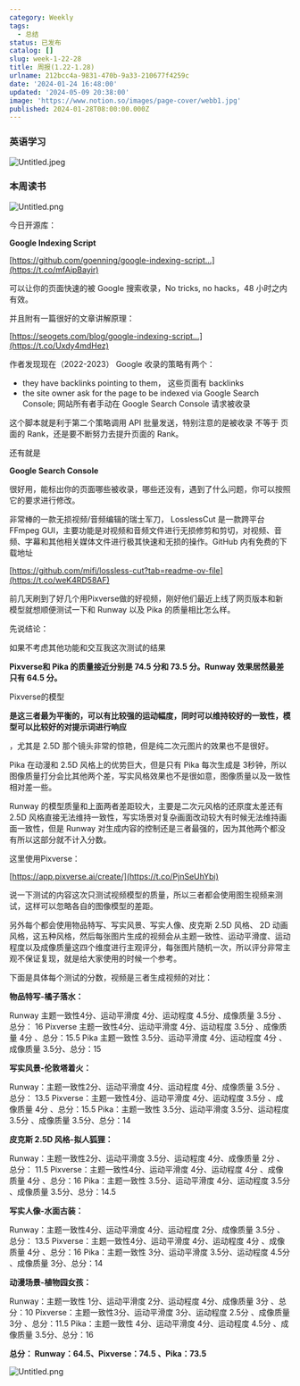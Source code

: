 ```yaml
---
category: Weekly
tags:
  - 总结
status: 已发布
catalog: []
slug: week-1-22-28
title: 周报(1.22-1.28)
urlname: 212bcc4a-9831-470b-9a33-210677f4259c
date: '2024-01-24 16:48:00'
updated: '2024-05-09 20:38:00'
image: 'https://www.notion.so/images/page-cover/webb1.jpg'
published: 2024-01-28T08:00:00.000Z
---
```


### 英语学习


![Untitled.jpeg](https://prod-files-secure.s3.us-west-2.amazonaws.com/5d24fe63-e567-4804-86f9-9fdc62e13082/13f89310-e18e-4344-b5f8-95c58ff07f1e/Untitled.jpeg?X-Amz-Algorithm=AWS4-HMAC-SHA256&X-Amz-Content-Sha256=UNSIGNED-PAYLOAD&X-Amz-Credential=ASIAZI2LB466WSARPXAV%2F20250331%2Fus-west-2%2Fs3%2Faws4_request&X-Amz-Date=20250331T053930Z&X-Amz-Expires=3600&X-Amz-Security-Token=IQoJb3JpZ2luX2VjEDUaCXVzLXdlc3QtMiJGMEQCIGPpBMYT3tj%2FYvB12z9M8xkFcruXC7l9JAXjMn3Ukka1AiBi%2BLqejUeSMcqkVPw2m39XErxF8pPGV8jK31bWfYNspyqIBAie%2F%2F%2F%2F%2F%2F%2F%2F%2F%2F8BEAAaDDYzNzQyMzE4MzgwNSIMzoV46wd3kOxz9VpUKtwDCSVI9WbnSzzihBWFm2JW1%2FjJgLDUvG5b%2BCqp5d8amiMZyLWuWMPXYD1%2Bk8FdeuUmIYvfvqjnnXZMjp5Q2kCFgTnAYRywaAA2%2BVsvOEUMj9ToZomvgcl5anMdi2VP1zMpxUBbhWoQ3%2FVKO4%2FCdhRPRq51fmvk%2FazDKahlYYVelYvKp6wOjSiErv1nmOtiNZlP2JFdC%2Fyrt%2B5wJTQ3E%2Fz0lG9vgvCyIMwb5S7r5yEoMP%2F2AQRW066au26NIff6qB6pVU10bvY1lroXlMT0E76TaD2Vj1GrjaXKbnxMik3b4PmyiRukYj84B7Ihu3JMP%2F4blFkzYQO0CIAyjxPur6Y7CZ5eL3VSVnxXV4l3nQ0jiUMUm%2FqUizkyDIf%2FFzrxoFYTU5ykBvKuznraMP3NJwKC9ndK1Ysasgr5sti69JHCv82UGfgQoz%2FhqcyurjSJDxPVGu8S%2F1qPFrOpo1dJb2aFXVJwwVCyuOKiezH80tGBtHmK3HrcO2WrtCZj6caN7J3I0FetN5wdOFg2rn1pExaBnlV3TWYndNUstDmTFm1bUWFoeNyVyI0URdr0G9%2BJ0yzuaHaOKjmdFdIJFMquTqMNQN3yPYHe3BQaeTtP8z9vXNDx4WDzxGUNPjrJfDUwl8movwY6pgHvwurrhE2yyZ9FGitKDjYCsTljLsIaD3s%2BI10N7EEMNnh3VGh5bByKAZyT3vxaK%2BET%2FkYcV0t4pLOIWMlLeUg%2FzMGdoV1M0y2PfZ37WzW%2Bqf1mDQuhB7a%2F4za%2B5dJk9MTft5SMiQgnrjQUVE1R3ZXtr6EXXobPctAcfmIQT3Po1lLx7Jm299s5l7ycS0n5xyDn9ui49NA4s9Fb7CoAhkXTp6rFX2sD&X-Amz-Signature=e86cf2f78f8d22a0165a9e4a5d05bb3ae33633a0076a4c9612b71d03d05fe149&X-Amz-SignedHeaders=host&x-id=GetObject)


### 本周读书


![Untitled.png](https://prod-files-secure.s3.us-west-2.amazonaws.com/5d24fe63-e567-4804-86f9-9fdc62e13082/4230a01f-03e6-45a7-9f78-5892b7e77e85/Untitled.png?X-Amz-Algorithm=AWS4-HMAC-SHA256&X-Amz-Content-Sha256=UNSIGNED-PAYLOAD&X-Amz-Credential=ASIAZI2LB466WSARPXAV%2F20250331%2Fus-west-2%2Fs3%2Faws4_request&X-Amz-Date=20250331T053930Z&X-Amz-Expires=3600&X-Amz-Security-Token=IQoJb3JpZ2luX2VjEDUaCXVzLXdlc3QtMiJGMEQCIGPpBMYT3tj%2FYvB12z9M8xkFcruXC7l9JAXjMn3Ukka1AiBi%2BLqejUeSMcqkVPw2m39XErxF8pPGV8jK31bWfYNspyqIBAie%2F%2F%2F%2F%2F%2F%2F%2F%2F%2F8BEAAaDDYzNzQyMzE4MzgwNSIMzoV46wd3kOxz9VpUKtwDCSVI9WbnSzzihBWFm2JW1%2FjJgLDUvG5b%2BCqp5d8amiMZyLWuWMPXYD1%2Bk8FdeuUmIYvfvqjnnXZMjp5Q2kCFgTnAYRywaAA2%2BVsvOEUMj9ToZomvgcl5anMdi2VP1zMpxUBbhWoQ3%2FVKO4%2FCdhRPRq51fmvk%2FazDKahlYYVelYvKp6wOjSiErv1nmOtiNZlP2JFdC%2Fyrt%2B5wJTQ3E%2Fz0lG9vgvCyIMwb5S7r5yEoMP%2F2AQRW066au26NIff6qB6pVU10bvY1lroXlMT0E76TaD2Vj1GrjaXKbnxMik3b4PmyiRukYj84B7Ihu3JMP%2F4blFkzYQO0CIAyjxPur6Y7CZ5eL3VSVnxXV4l3nQ0jiUMUm%2FqUizkyDIf%2FFzrxoFYTU5ykBvKuznraMP3NJwKC9ndK1Ysasgr5sti69JHCv82UGfgQoz%2FhqcyurjSJDxPVGu8S%2F1qPFrOpo1dJb2aFXVJwwVCyuOKiezH80tGBtHmK3HrcO2WrtCZj6caN7J3I0FetN5wdOFg2rn1pExaBnlV3TWYndNUstDmTFm1bUWFoeNyVyI0URdr0G9%2BJ0yzuaHaOKjmdFdIJFMquTqMNQN3yPYHe3BQaeTtP8z9vXNDx4WDzxGUNPjrJfDUwl8movwY6pgHvwurrhE2yyZ9FGitKDjYCsTljLsIaD3s%2BI10N7EEMNnh3VGh5bByKAZyT3vxaK%2BET%2FkYcV0t4pLOIWMlLeUg%2FzMGdoV1M0y2PfZ37WzW%2Bqf1mDQuhB7a%2F4za%2B5dJk9MTft5SMiQgnrjQUVE1R3ZXtr6EXXobPctAcfmIQT3Po1lLx7Jm299s5l7ycS0n5xyDn9ui49NA4s9Fb7CoAhkXTp6rFX2sD&X-Amz-Signature=d623bd23a2e99f7f221b3131c9a68aeaed63777587fbf63b406df79aa52ffe59&X-Amz-SignedHeaders=host&x-id=GetObject)


今日开源库：


**Google Indexing Script**


[https://github.com/goenning/google-indexing-script…](https://t.co/mfAipBayir)


可以让你的页面快速的被 Google 搜索收录，No tricks, no hacks，48 小时之内有效。

并且附有一篇很好的文章讲解原理：


[https://seogets.com/blog/google-indexing-script…](https://t.co/Uxdy4mdHez)


作者发现现在（2022-2023） Google 收录的策略有两个：

- they have backlinks pointing to them， 这些页面有 backlinks
- the site owner ask for the page to be indexed via Google Search Console; 网站所有者手动在 Google Search Console 请求被收录

这个脚本就是利于第二个策略调用 API 批量发送，特别注意的是被收录 不等于 页面的 Rank，还是要不断努力去提升页面的 Rank。

还有就是


**Google Search Console**


很好用，能标出你的页面哪些被收录，哪些还没有，遇到了什么问题，你可以按照它的要求进行修改。


非常棒的一款无损视频/音频编辑的瑞士军刀， LosslessCut 是一款跨平台 FFmpeg GUI，主要功能是对视频和音频文件进行无损修剪和剪切，对视频、音频、字幕和其他相关媒体文件进行极其快速和无损的操作。GitHub 内有免费的下载地址


[https://github.com/mifi/lossless-cut?tab=readme-ov-file](https://t.co/weK4RD58AF)


前几天刷到了好几个用Pixverse做的好视频，刚好他们最近上线了网页版本和新模型就想顺便测试一下和 Runway 以及 Pika 的质量相比怎么样。

先说结论：

如果不考虑其他功能和交互我这次测试的结果


**Pixverse和 Pika 的质量接近分别是 74.5 分和 73.5 分。Runway 效果居然最差只有 64.5 分。**


Pixverse的模型


**是这三者最为平衡的，可以有比较强的运动幅度，同时可以维持较好的一致性，模型可以比较好的对提示词进行响应**


，尤其是 2.5D 那个镜头非常的惊艳，但是纯二次元图片的效果也不是很好。

Pika 在动漫和 2.5D 风格上的优势巨大，但是只有 Pika 每次生成是 3秒钟，所以图像质量打分会比其他两个差，写实风格效果也不是很如意，图像质量以及一致性相对差一些。

Runway 的模型质量和上面两者差距较大，主要是二次元风格的还原度太差还有 2.5D 风格直接无法维持一致性，写实场景对复杂画面改动较大有时候无法维持画面一致性，但是 Runway 对生成内容的控制还是三者最强的，因为其他两个都没有所以这部分就不计入分数。

这里使用Pixverse：


[https://app.pixverse.ai/create/](https://t.co/PjnSeUhYbi)


说一下测试的内容这次只测试视频模型的质量，所以三者都会使用图生视频来测试，这样可以忽略各自的图像模型的差距。

另外每个都会使用物品特写、写实风景、写实人像、皮克斯 2.5D 风格、 2D 动画风格，这五种风格，然后每张图片生成的视频会从主题一致性、运动平滑度、运动程度以及成像质量这四个维度进行主观评分，每张图片随机一次，所以评分非常主观不保证复现，就是给大家使用的时候一个参考。

下面是具体每个测试的分数，视频是三者生成视频的对比：


**物品特写-橘子落水：**


Runway   主题一致性4分、运动平滑度 4分、运动程度 4.5分、成像质量 3.5分 、总分： 16
Pixverse 主题一致性4分、运动平滑度 4分、运动程度 3.5分 、成像质量 4分 、总分：15.5
Pika 主题一致性 3.5分、运动平滑度 4分、运动程度 4分 、成像质量 3.5分、总分：15


**写实风景-伦敦塔着火：**


Runway：主题一致性2分、运动平滑度 4分、运动程度 4分、成像质量 3.5分 、总分： 13.5
Pixverse：主题一致性4分、运动平滑度 4分、运动程度 3.5分 、成像质量 4分 、总分：15.5
Pika：主题一致性 3.5分、运动平滑度 3.5分、运动程度 3.5分 、成像质量 3.5分、总分：14


**皮克斯 2.5D 风格-拟人狐狸：**


Runway：主题一致性2分、运动平滑度 3.5分、运动程度 4分、成像质量 2分 、总分： 11.5
Pixverse：主题一致性4分、运动平滑度 4分、运动程度 4分 、成像质量 4分 、总分：16
Pika：主题一致性 3.5分、运动平滑度 4分、运动程度 3.5分 、成像质量 3.5分、总分：14.5


**写实人像-水面古装：**


Runway：主题一致性4分、运动平滑度 4分、运动程度 2分、成像质量 3.5分 、总分： 13.5
Pixverse：主题一致性4分、运动平滑度 4分、运动程度 4分 、成像质量 4分 、总分：16
Pika：主题一致性 3分、运动平滑度 3.5分、运动程度 4.5分 、成像质量 3分、总分：14


**动漫场景-植物园女孩：**


Runway：主题一致性 1分、运动平滑度 2分、运动程度 4分、成像质量 3分 、总分：10
Pixverse：主题一致性3分、运动平滑度 3分、运动程度 2.5分 、成像质量 3分 、总分：11.5
Pika：主题一致性 4分、运动平滑度 4分、运动程度 4.5分 、成像质量 3.5分、总分：16


**总分： Runway：64.5、Pixverse：74.5 、Pika：73.5**


![Untitled.png](https://prod-files-secure.s3.us-west-2.amazonaws.com/5d24fe63-e567-4804-86f9-9fdc62e13082/8e04e5ad-2b05-4144-8058-53bf010acfd3/Untitled.png?X-Amz-Algorithm=AWS4-HMAC-SHA256&X-Amz-Content-Sha256=UNSIGNED-PAYLOAD&X-Amz-Credential=ASIAZI2LB466WSARPXAV%2F20250331%2Fus-west-2%2Fs3%2Faws4_request&X-Amz-Date=20250331T053930Z&X-Amz-Expires=3600&X-Amz-Security-Token=IQoJb3JpZ2luX2VjEDUaCXVzLXdlc3QtMiJGMEQCIGPpBMYT3tj%2FYvB12z9M8xkFcruXC7l9JAXjMn3Ukka1AiBi%2BLqejUeSMcqkVPw2m39XErxF8pPGV8jK31bWfYNspyqIBAie%2F%2F%2F%2F%2F%2F%2F%2F%2F%2F8BEAAaDDYzNzQyMzE4MzgwNSIMzoV46wd3kOxz9VpUKtwDCSVI9WbnSzzihBWFm2JW1%2FjJgLDUvG5b%2BCqp5d8amiMZyLWuWMPXYD1%2Bk8FdeuUmIYvfvqjnnXZMjp5Q2kCFgTnAYRywaAA2%2BVsvOEUMj9ToZomvgcl5anMdi2VP1zMpxUBbhWoQ3%2FVKO4%2FCdhRPRq51fmvk%2FazDKahlYYVelYvKp6wOjSiErv1nmOtiNZlP2JFdC%2Fyrt%2B5wJTQ3E%2Fz0lG9vgvCyIMwb5S7r5yEoMP%2F2AQRW066au26NIff6qB6pVU10bvY1lroXlMT0E76TaD2Vj1GrjaXKbnxMik3b4PmyiRukYj84B7Ihu3JMP%2F4blFkzYQO0CIAyjxPur6Y7CZ5eL3VSVnxXV4l3nQ0jiUMUm%2FqUizkyDIf%2FFzrxoFYTU5ykBvKuznraMP3NJwKC9ndK1Ysasgr5sti69JHCv82UGfgQoz%2FhqcyurjSJDxPVGu8S%2F1qPFrOpo1dJb2aFXVJwwVCyuOKiezH80tGBtHmK3HrcO2WrtCZj6caN7J3I0FetN5wdOFg2rn1pExaBnlV3TWYndNUstDmTFm1bUWFoeNyVyI0URdr0G9%2BJ0yzuaHaOKjmdFdIJFMquTqMNQN3yPYHe3BQaeTtP8z9vXNDx4WDzxGUNPjrJfDUwl8movwY6pgHvwurrhE2yyZ9FGitKDjYCsTljLsIaD3s%2BI10N7EEMNnh3VGh5bByKAZyT3vxaK%2BET%2FkYcV0t4pLOIWMlLeUg%2FzMGdoV1M0y2PfZ37WzW%2Bqf1mDQuhB7a%2F4za%2B5dJk9MTft5SMiQgnrjQUVE1R3ZXtr6EXXobPctAcfmIQT3Po1lLx7Jm299s5l7ycS0n5xyDn9ui49NA4s9Fb7CoAhkXTp6rFX2sD&X-Amz-Signature=ead47463ff9a4189f89c556a346459dfa2c27ec3f12dc3049c7a0b0640b64d1d&X-Amz-SignedHeaders=host&x-id=GetObject)

